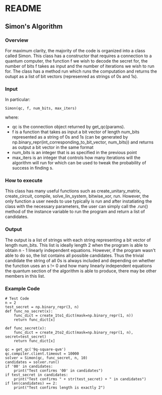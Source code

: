 # README

## Simon's Algorithm

### Overview

For maximum clarity, the majority of the code is organized into a class called Simon.
This class has a constructor that requires a connection to a quantum computer, 
the function f we wish to decode the secret for, the number of bits f takes as input and
the number of iterations we wish to run for. The class has a method run which runs the computation and returns the outupt as a list of bit vectors (represenred as strings of 0s
and 1s). 

### Input
In particular:
``` 
Simon(qc, f, num_bits, max_iters)
```
where:

* qc is the connection object returned by get_qc(params).
* f is a function that takes as input a bit vector of length num_bits represented as a string of 0s and 1s (can be generated by np.binary_repr(int_corresponding_to_bit_vector, num_bits)) and returns as output a bit vector in the same format
* num_bits is an integer that is as specified in the previous point
* max_iters is an integer that controls how many iterations will the algorithm will run for which can be used to tweak the probability of success in finding s. 

### How to execute

This class has many useful functions such as create_unitary_matrix, create_circuit, compile, solve_lin_system, bitwise_xor, run. However, the only function a user needs to use typically is run and after instatiating the class with the necessary parameters, the user can simply call the .run() method of the instance variable to run the program and return a list of candidates. 

### Output

The output is a list of strings with each string representing a bit vector of length num_bits. This list is ideally length 2 when the program is able to obtain n - 1 linearly independent equations. However, if the program wasn't able to do so, the list contains all possible candidates. Thus the trivial candidate the string of all 0s is always included and depending on 
whether the function uses an s != 0 and how many linearly independent equations the quantum 
section of the algorithm is able to produce, there may be other members in this list. 

### Example Code
```
# Test Code 
n = 2
test_secret = np.binary_repr(3, n)
def func_no_secret(x):
    func_dict = create_1to1_dict(mask=np.binary_repr(1, n))
    return func_dict[x]

def func_secret(x):
    func_dict = create_2to2_dict(mask=np.binary_repr(1, n), secret=test_secret)
    return func_dict[x]

qc = get_qc('9q-square-qvm')
qc.compiler.client.timeout = 10000
solver = Simon(qc, func_secret, n, 10)
candidates = solver.run()
if '00' in candidates:
    print("Test confirms '00' in candidates")
if test_secret in candidates:
    print("Test confirms " + str(test_secret) + " in candidates")
if len(candidates) == 2:
    print("Test confirms length is exactly 2") 
```
